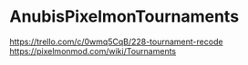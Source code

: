 # AnubisPixelmonTournaments
https://trello.com/c/0wmq5CqB/228-tournament-recode https://pixelmonmod.com/wiki/Tournaments
